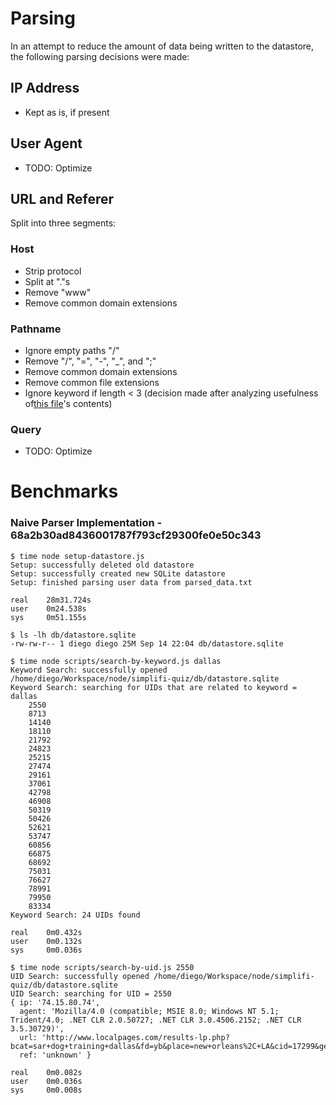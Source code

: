 # Parsing

In an attempt to reduce the amount of data being written to the datastore, the following parsing decisions were made:

## IP Address
- Kept as is, if present

## User Agent
- TODO: Optimize

## URL and Referer 
Split into three segments:

### Host
- Strip protocol
- Split at "."s
- Remove "www"
- Remove common domain extensions

### Pathname
- Ignore empty paths "/"
- Remove "/", "=", "-", "_", and ";"
- Remove common domain extensions
- Remove common file extensions
- Ignore keyword if length < 3 (decision made after analyzing usefulness of[this file](https://github.com/diegonetto/simplifi-quiz/blob/master/keywords-under-three-characters.txt)'s contents)

### Query
- TODO: Optimize

# Benchmarks

### Naive Parser Implementation - 68a2b30ad8436001787f793cf29300fe0e50c343
    $ time node setup-datastore.js 
    Setup: successfully deleted old datastore
    Setup: successfully created new SQLite datastore
    Setup: finished parsing user data from parsed_data.txt

    real	28m31.724s
    user	0m24.538s
    sys 	0m51.155s

    $ ls -lh db/datastore.sqlite 
    -rw-rw-r-- 1 diego diego 25M Sep 14 22:04 db/datastore.sqlite

    $ time node scripts/search-by-keyword.js dallas
    Keyword Search: successfully opened /home/diego/Workspace/node/simplifi-quiz/db/datastore.sqlite
    Keyword Search: searching for UIDs that are related to keyword = dallas
		2550
		8713
		14140
		18110
		21792
		24823
		25215
		27474
		29161
		37061
		42798
		46908
		50319
		50426
		52621
		53747
		60856
		66875
		68692
		75031
		76627
		78991
		79950
		83334
    Keyword Search: 24 UIDs found

    real	0m0.432s
    user	0m0.132s
    sys    	0m0.036s

    $ time node scripts/search-by-uid.js 2550
    UID Search: successfully opened /home/diego/Workspace/node/simplifi-quiz/db/datastore.sqlite
    UID Search: searching for UID = 2550
    { ip: '74.15.80.74',
      agent: 'Mozilla/4.0 (compatible; MSIE 8.0; Windows NT 5.1; Trident/4.0; .NET CLR 2.0.50727; .NET CLR 3.0.4506.2152; .NET CLR 3.5.30729)',
      url: 'http://www.localpages.com/results-lp.php?bcat=sar+dog+training+dallas&fd=yb&place=new+orleans%2C+LA&cid=17299&geoint=0',
      ref: 'unknown' }

    real	0m0.082s
    user	0m0.036s
    sys    	0m0.008s

